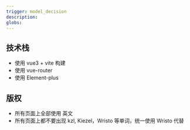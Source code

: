 ```yaml
---
trigger: model_decision
description: 
globs: 
---
```

## 技术栈
- 使用 vue3 + vite 构建
- 使用 vue-router
- 使用 Element-plus 

## 版权

- 所有页面上全部使用 英文
- 所有页面上都不要出现 kzl, Kiezel，Wristo 等单词，统一使用 Wristo 代替



